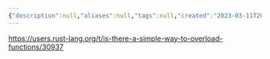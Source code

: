 ```yaml
---
{"description":null,"aliases":null,"tags":null,"created":"2023-03-11T20:01:47","updated":"2023-07-15T21:33:02","title":"오버로딩이 없다","dg-publish":true,"permalink":"/docs/오버로딩이 없다/","dgPassFrontmatter":true}
---
```


https://users.rust-lang.org/t/is-there-a-simple-way-to-overload-functions/30937
